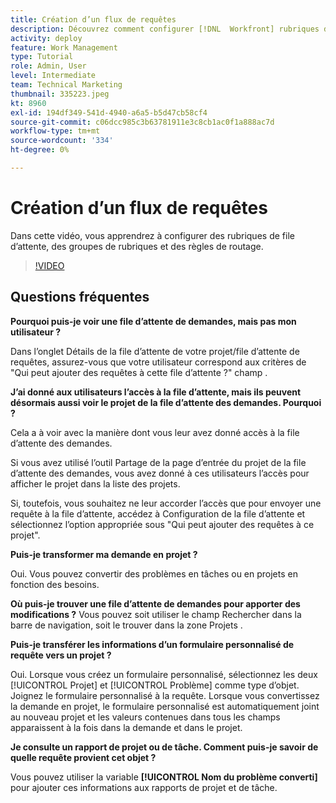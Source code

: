 ```yaml
---
title: Création d’un flux de requêtes
description: Découvrez comment configurer [!DNL  Workfront] rubriques de file d’attente, groupes de rubriques et règles de routage pour faciliter la gestion des demandes et de la prise de travail.
activity: deploy
feature: Work Management
type: Tutorial
role: Admin, User
level: Intermediate
team: Technical Marketing
thumbnail: 335223.jpeg
kt: 8960
exl-id: 194df349-541d-4940-a6a5-b5d47cb58cf4
source-git-commit: c06dcc985c3b63781911e3c8cb1ac0f1a888ac7d
workflow-type: tm+mt
source-wordcount: '334'
ht-degree: 0%

---
```


# Création d’un flux de requêtes

Dans cette vidéo, vous apprendrez à configurer des rubriques de file d’attente, des groupes de rubriques et des règles de routage.

>[!VIDEO](https://video.tv.adobe.com/v/335223/?quality=12)

## Questions fréquentes

**Pourquoi puis-je voir une file d’attente de demandes, mais pas mon utilisateur ?**

Dans l’onglet Détails de la file d’attente de votre projet/file d’attente de requêtes, assurez-vous que votre utilisateur correspond aux critères de &quot;Qui peut ajouter des requêtes à cette file d’attente ?&quot; champ .

**J’ai donné aux utilisateurs l’accès à la file d’attente, mais ils peuvent désormais aussi voir le projet de la file d’attente des demandes. Pourquoi ?**

Cela a à voir avec la manière dont vous leur avez donné accès à la file d’attente des demandes.

Si vous avez utilisé l’outil Partage de la page d’entrée du projet de la file d’attente des demandes, vous avez donné à ces utilisateurs l’accès pour afficher le projet dans la liste des projets.

Si, toutefois, vous souhaitez ne leur accorder l’accès que pour envoyer une requête à la file d’attente, accédez à Configuration de la file d’attente et sélectionnez l’option appropriée sous &quot;Qui peut ajouter des requêtes à ce projet&quot;.

**Puis-je transformer ma demande en projet ?**

Oui. Vous pouvez convertir des problèmes en tâches ou en projets en fonction des besoins.

**Où puis-je trouver une file d’attente de demandes pour apporter des modifications ?**
Vous pouvez soit utiliser le champ Rechercher dans la barre de navigation, soit le trouver dans la zone Projets .

**Puis-je transférer les informations d’un formulaire personnalisé de requête vers un projet ?**

Oui. Lorsque vous créez un formulaire personnalisé, sélectionnez les deux [!UICONTROL Projet] et [!UICONTROL Problème] comme type d’objet. Joignez le formulaire personnalisé à la requête. Lorsque vous convertissez la demande en projet, le formulaire personnalisé est automatiquement joint au nouveau projet et les valeurs contenues dans tous les champs apparaissent à la fois dans la demande et dans le projet.

**Je consulte un rapport de projet ou de tâche. Comment puis-je savoir de quelle requête provient cet objet ?**

Vous pouvez utiliser la variable **[!UICONTROL Nom du problème converti]** pour ajouter ces informations aux rapports de projet et de tâche.


